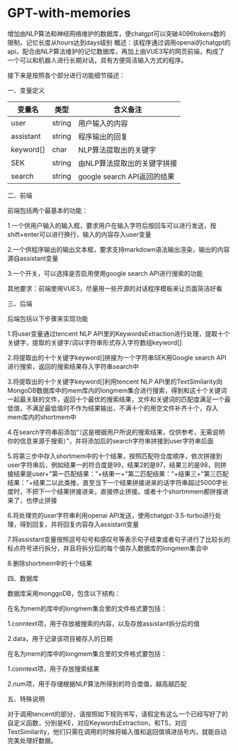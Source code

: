 # GPT-with-memories
增加由NLP算法和神经网络维护的数据库，使chatgpt可以突破4096tokens数的限制，记忆长度从hours达到days级别
概述：该程序通过调用openai的chatgpt的api，配合由NLP算法维护的记忆数据库，再加上由VUE3写的网页前端，构成了一个可以和机器人进行长期对话，具有方便简洁输入方式的程序。

接下来是按照各个部分进行功能细节描述：

一、变量定义

| 变量名    | 类型   | 含义备注                    |
| --------- | ------ | --------------------------- |
| user      | string | 用户输入的内容              |
| assistant | string | 程序输出的回复              |
| keyword[] | char   | NLP算法提取出的关键字       |
| SEK       | string | 由NLP算法提取出的关键字拼接 |
| search    | string | google search API返回的结果 |

二、前端

前端包括两个最基本的功能：

1.一个供用户输入的输入框，要求用户在输入字符后按回车可以进行发送，按shift+enter可以进行换行，输入的内容存入user变量

2.一个供程序输出的输出文本框，要求支持markdown语法输出渲染，输出的内容源自assistant变量

3.一个开关，可以选择是否启用使用google search API进行搜索的功能

其他要求：前端使用VUE3，尽量用一些开源的对话程序模板来让页面简洁好看

三、后端

后端包括以下步骤来实现功能

1.将user变量通过tencent NLP API里的KeywordsExtraction进行处理，提取十个关键字，提取的关键字/词以字符串形式存入字符数组keyword[]

2.将提取出的十个关键字keyword[]拼接为一个字符串SEK用Google search API进行搜索，返回的搜索结果存入字符串search中

3.将提取出的十个关键字keyword[]利用tencent NLP API里的TextSimilarity向MongoDB数据库中的mem库内的longmem集合进行搜索，得到和这十个关键词一起最关联的文件，返回十个最优的搜索结果，文件和关键词的匹配度满足一个最低值，不满足最低值时不作为结果输出，不满十个的用空文件补齐十个，存入mem库内的shortmem中

4.在search字符串前添加“（这是根据用户所说的搜索结果，仅供参考，无需说明你的信息来源于搜索）”，并将添加后的search字符串拼接到user字符串后面

5.将第三步中存入shortmem中的十个结果，按照匹配符合度顺序，依次拼接到user字符串后，例如结果一的符合度是99，结果2的是97，结果三的是98，则拼接结果是user+"第一匹配结果："+结果一+"第二匹配结果："+结果三+"第三匹配结果："+结果二以此类推，直至当下一个结果拼接进来的话字符串超过5000字长度时，不把下一个结果拼接进来，直接停止拼接。或者十个shortmmem都拼接进来了，也停止拼接

6.将处理完的user字符串利用openai API发送，使用chatgpt-3.5-turbo进行处理，得到回复，并将回复内容存入assistant变量

7.将assistant变量按照逗号句号和感叹号等表示句子结束或者句子进行了比较长的标点符号进行拆分，并且将拆分后的每个值存入数据库的longmem集合中

8.删除shortmem中的十个结果

四、数据库

数据库采用monggoDB，包含以下结构：

在名为mem的库中的longmem集合里的文件格式要包括：

1.conntext项，用于存放被搜索的内容，以及存放assistant拆分后的值

2.data，用于记录该项目被存入的日期

在名为mem的库中的longmem集合里的文件格式要包括：

1.conntext项，用于存放搜索结果

2.num项，用于存储根据NLP算法所得到的符合度值，越高越匹配

五、特殊说明

对于调用tencent的部分，请按照如下规则书写，请假定有这么一个已经写好了的自定义函数，分别是KE，对应KeywordsExtraction，和TS，对应TextSimilarity，他们只需在调用的时候将输入值和返回值填进括号内，就能自动完美处理好数据。
